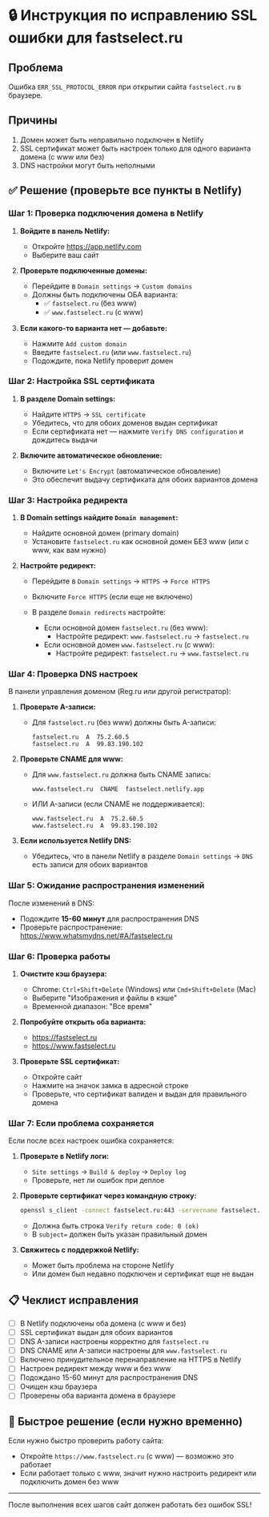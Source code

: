 # 🔒 Инструкция по исправлению SSL ошибки для fastselect.ru

## Проблема
Ошибка `ERR_SSL_PROTOCOL_ERROR` при открытии сайта `fastselect.ru` в браузере.

## Причины
1. Домен может быть неправильно подключен в Netlify
2. SSL сертификат может быть настроен только для одного варианта домена (с www или без)
3. DNS настройки могут быть неполными

## ✅ Решение (проверьте все пункты в Netlify)

### Шаг 1: Проверка подключения домена в Netlify

1. **Войдите в панель Netlify:**
   - Откройте https://app.netlify.com
   - Выберите ваш сайт

2. **Проверьте подключенные домены:**
   - Перейдите в `Domain settings` → `Custom domains`
   - Должны быть подключены ОБА варианта:
     - ✅ `fastselect.ru` (без www)
     - ✅ `www.fastselect.ru` (с www)

3. **Если какого-то варианта нет — добавьте:**
   - Нажмите `Add custom domain`
   - Введите `fastselect.ru` (или `www.fastselect.ru`)
   - Подождите, пока Netlify проверит домен

### Шаг 2: Настройка SSL сертификата

1. **В разделе Domain settings:**
   - Найдите `HTTPS` → `SSL certificate`
   - Убедитесь, что для обоих доменов выдан сертификат
   - Если сертификата нет — нажмите `Verify DNS configuration` и дождитесь выдачи

2. **Включите автоматическое обновление:**
   - Включите `Let's Encrypt` (автоматическое обновление)
   - Это обеспечит выдачу сертификата для обоих вариантов домена

### Шаг 3: Настройка редиректа

1. **В Domain settings найдите `Domain management`:**
   - Найдите основной домен (primary domain)
   - Установите `fastselect.ru` как основной домен БЕЗ www (или с www, как вам нужно)

2. **Настройте редирект:**
   - Перейдите в `Domain settings` → `HTTPS` → `Force HTTPS`
   - Включите `Force HTTPS` (если еще не включено)
   
   - В разделе `Domain redirects` настройте:
     - Если основной домен `fastselect.ru` (без www):
       - Настройте редирект: `www.fastselect.ru` → `fastselect.ru`
     - Если основной домен `www.fastselect.ru` (с www):
       - Настройте редирект: `fastselect.ru` → `www.fastselect.ru`

### Шаг 4: Проверка DNS настроек

В панели управления доменом (Reg.ru или другой регистратор):

1. **Проверьте A-записи:**
   - Для `fastselect.ru` (без www) должны быть A-записи:
     ```
     fastselect.ru  A  75.2.60.5
     fastselect.ru  A  99.83.190.102
     ```

2. **Проверьте CNAME для www:**
   - Для `www.fastselect.ru` должна быть CNAME запись:
     ```
     www.fastselect.ru  CNAME  fastselect.netlify.app
     ```
   - ИЛИ A-записи (если CNAME не поддерживается):
     ```
     www.fastselect.ru  A  75.2.60.5
     www.fastselect.ru  A  99.83.190.102
     ```

3. **Если используется Netlify DNS:**
   - Убедитесь, что в панели Netlify в разделе `Domain settings` → `DNS` есть записи для обоих вариантов

### Шаг 5: Ожидание распространения изменений

После изменений в DNS:
- Подождите **15-60 минут** для распространения DNS
- Проверьте распространение: https://www.whatsmydns.net/#A/fastselect.ru

### Шаг 6: Проверка работы

1. **Очистите кэш браузера:**
   - Chrome: `Ctrl+Shift+Delete` (Windows) или `Cmd+Shift+Delete` (Mac)
   - Выберите "Изображения и файлы в кэше"
   - Временной диапазон: "Все время"

2. **Попробуйте открыть оба варианта:**
   - https://fastselect.ru
   - https://www.fastselect.ru

3. **Проверьте SSL сертификат:**
   - Откройте сайт
   - Нажмите на значок замка в адресной строке
   - Проверьте, что сертификат валиден и выдан для правильного домена

### Шаг 7: Если проблема сохраняется

Если после всех настроек ошибка сохраняется:

1. **Проверьте в Netlify логи:**
   - `Site settings` → `Build & deploy` → `Deploy log`
   - Проверьте, нет ли ошибок при деплое

2. **Проверьте сертификат через командную строку:**
   ```bash
   openssl s_client -connect fastselect.ru:443 -servername fastselect.ru
   ```
   - Должна быть строка `Verify return code: 0 (ok)`
   - В `subject=` должен быть указан правильный домен

3. **Свяжитесь с поддержкой Netlify:**
   - Может быть проблема на стороне Netlify
   - Или домен был недавно подключен и сертификат еще не выдан

## 📋 Чеклист исправления

- [ ] В Netlify подключены оба домена (с www и без)
- [ ] SSL сертификат выдан для обоих вариантов
- [ ] DNS A-записи настроены корректно для `fastselect.ru`
- [ ] DNS CNAME или A-записи настроены для `www.fastselect.ru`
- [ ] Включено принудительное перенаправление на HTTPS в Netlify
- [ ] Настроен редирект между www и без www
- [ ] Подождано 15-60 минут для распространения DNS
- [ ] Очищен кэш браузера
- [ ] Проверены оба варианта домена в браузере

## 🔧 Быстрое решение (если нужно временно)

Если нужно быстро проверить работу сайта:
- Откройте `https://www.fastselect.ru` (с www) — возможно это работает
- Если работает только с www, значит нужно настроить редирект или подключить домен без www

---

После выполнения всех шагов сайт должен работать без ошибок SSL!

